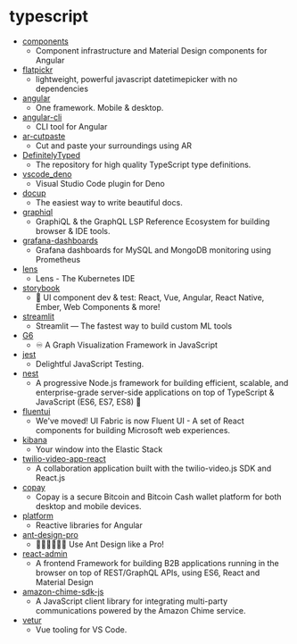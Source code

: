 # typescript
- [components](https://github.com/angular/components)
  - Component infrastructure and Material Design components for Angular
- [flatpickr](https://github.com/flatpickr/flatpickr)
  - lightweight, powerful javascript datetimepicker with no dependencies
- [angular](https://github.com/angular/angular)
  - One framework. Mobile & desktop.
- [angular-cli](https://github.com/angular/angular-cli)
  - CLI tool for Angular
- [ar-cutpaste](https://github.com/cyrildiagne/ar-cutpaste)
  - Cut and paste your surroundings using AR
- [DefinitelyTyped](https://github.com/DefinitelyTyped/DefinitelyTyped)
  - The repository for high quality TypeScript type definitions.
- [vscode_deno](https://github.com/denoland/vscode_deno)
  - Visual Studio Code plugin for Deno
- [docup](https://github.com/egoist/docup)
  - The easiest way to write beautiful docs.
- [graphiql](https://github.com/graphql/graphiql)
  - GraphiQL & the GraphQL LSP Reference Ecosystem for building browser & IDE tools.
- [grafana-dashboards](https://github.com/percona/grafana-dashboards)
  - Grafana dashboards for MySQL and MongoDB monitoring using Prometheus
- [lens](https://github.com/lensapp/lens)
  - Lens - The Kubernetes IDE
- [storybook](https://github.com/storybookjs/storybook)
  - 📓 UI component dev & test: React, Vue, Angular, React Native, Ember, Web Components & more!
- [streamlit](https://github.com/streamlit/streamlit)
  - Streamlit — The fastest way to build custom ML tools
- [G6](https://github.com/antvis/G6)
  - ♾ A Graph Visualization Framework in JavaScript
- [jest](https://github.com/facebook/jest)
  - Delightful JavaScript Testing.
- [nest](https://github.com/nestjs/nest)
  - A progressive Node.js framework for building efficient, scalable, and enterprise-grade server-side applications on top of TypeScript & JavaScript (ES6, ES7, ES8) 🚀
- [fluentui](https://github.com/microsoft/fluentui)
  - We've moved! UI Fabric is now Fluent UI - A set of React components for building Microsoft web experiences.
- [kibana](https://github.com/elastic/kibana)
  - Your window into the Elastic Stack
- [twilio-video-app-react](https://github.com/twilio/twilio-video-app-react)
  - A collaboration application built with the twilio-video.js SDK and React.js
- [copay](https://github.com/bitpay/copay)
  - Copay is a secure Bitcoin and Bitcoin Cash wallet platform for both desktop and mobile devices.
- [platform](https://github.com/ngrx/platform)
  - Reactive libraries for Angular
- [ant-design-pro](https://github.com/ant-design/ant-design-pro)
  - 👨🏻‍💻👩🏻‍💻 Use Ant Design like a Pro!
- [react-admin](https://github.com/marmelab/react-admin)
  - A frontend Framework for building B2B applications running in the browser on top of REST/GraphQL APIs, using ES6, React and Material Design
- [amazon-chime-sdk-js](https://github.com/aws/amazon-chime-sdk-js)
  - A JavaScript client library for integrating multi-party communications powered by the Amazon Chime service.
- [vetur](https://github.com/vuejs/vetur)
  - Vue tooling for VS Code.

